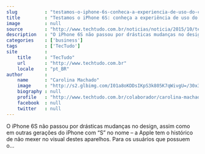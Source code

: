 ```yaml
---
slug          : "testamos-o-iphone-6s-conheca-a-experiencia-de-uso-do-celular-da-apple"
title         : "Testamos o iPhone 6S: conheça a experiência de uso do celular da Apple"
image         : null
source        : "http://www.techtudo.com.br/noticias/noticia/2015/10/testamos-o-iphone-6s-conheca-experiencia-de-uso-do-celular-da-apple.html"
description   : "O iPhone 6S não passou por drásticas mudanças no design, assim como em outras gerações do iPhone com “S” no nome – a Apple tem o histórico de não mexer no visual destes aparelhos. Para os usuários que possuem o..."
categories    : ['business']
tags          : ['TecTudo']
site          :
    title     : "TecTudo"
    url       : "http://www.techtudo.com.br"
    locale    : "pt_BR"
author        :
    name      : "Carolina Machado"
    image     : "http://s2.glbimg.com/I01a8oKDDsIKpS3k805K7qWivgU=/30x30/s2.glbimg.com/AaWb0EcV9l-NEduIaXO4EKX4gK8=/0x0:512x512/140x140/s.glbimg.com/po/tt2/f/original/2015/10/15/10349086_10152689461613460_6245970925604140762_n.jpg"
    biography : null
    profile   : "http://www.techtudo.com.br/colaborador/carolina-machado.html"
    facebook  : null
    twitter   : null
---
```


O iPhone 6S não passou por drásticas mudanças no design, assim como em outras gerações do iPhone com “S” no nome – a Apple tem o histórico de não mexer no visual destes aparelhos. Para os usuários que possuem o...
